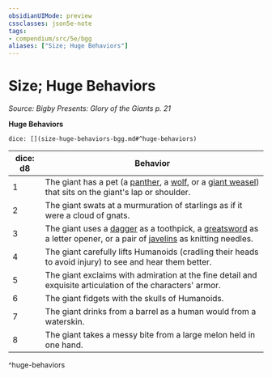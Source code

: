 ```yaml
---
obsidianUIMode: preview
cssclasses: json5e-note
tags:
- compendium/src/5e/bgg
aliases: ["Size; Huge Behaviors"]
---
```

# Size; Huge Behaviors
*Source: Bigby Presents: Glory of the Giants p. 21* 

**Huge Behaviors**

`dice: [](size-huge-behaviors-bgg.md#^huge-behaviors)`

| dice: d8 | Behavior |
|----------|----------|
| 1 | The giant has a pet (a [panther](/3-Mechanics/CLI/bestiary/beast/panther.md), a [wolf](/3-Mechanics/CLI/bestiary/beast/wolf.md), or a [giant weasel](/3-Mechanics/CLI/bestiary/beast/giant-weasel.md)) that sits on the giant's lap or shoulder. |
| 2 | The giant swats at a murmuration of starlings as if it were a cloud of gnats. |
| 3 | The giant uses a [dagger](/3-Mechanics/CLI/items/dagger.md) as a toothpick, a [greatsword](/3-Mechanics/CLI/items/greatsword.md) as a letter opener, or a pair of [javelins](/3-Mechanics/CLI/items/javelin.md) as knitting needles. |
| 4 | The giant carefully lifts Humanoids (cradling their heads to avoid injury) to see and hear them better. |
| 5 | The giant exclaims with admiration at the fine detail and exquisite articulation of the characters' armor. |
| 6 | The giant fidgets with the skulls of Humanoids. |
| 7 | The giant drinks from a barrel as a human would from a waterskin. |
| 8 | The giant takes a messy bite from a large melon held in one hand. |
^huge-behaviors